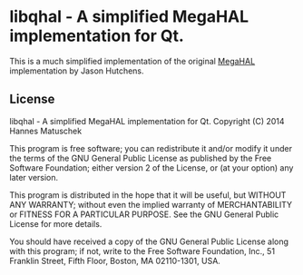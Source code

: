 # libqhal - A simplified MegaHAL implementation for Qt.

This is a much simplified implementation of the original 
[MegaHAL](http://megahal.sourceforge.net) implementation by 
Jason Hutchens. 


## License

libqhal - A simplified MegaHAL implementation for Qt.
Copyright (C) 2014 Hannes Matuschek

This program is free software; you can redistribute it and/or
modify it under the terms of the GNU General Public License
as published by the Free Software Foundation; either version 2
of the License, or (at your option) any later version.

This program is distributed in the hope that it will be useful,
but WITHOUT ANY WARRANTY; without even the implied warranty of
MERCHANTABILITY or FITNESS FOR A PARTICULAR PURPOSE.  See the
GNU General Public License for more details.

You should have received a copy of the GNU General Public License
along with this program; if not, write to the Free Software
Foundation, Inc., 51 Franklin Street, Fifth Floor, Boston, MA  02110-1301, USA.
